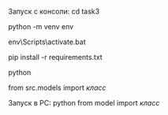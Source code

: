 Запуск с консоли: 
cd task3

python -m venv env

env\Scripts\activate.bat

pip install -r requirements.txt

python

from src.models import *класс*


Запуск в РС:
python
from model import *класс*
